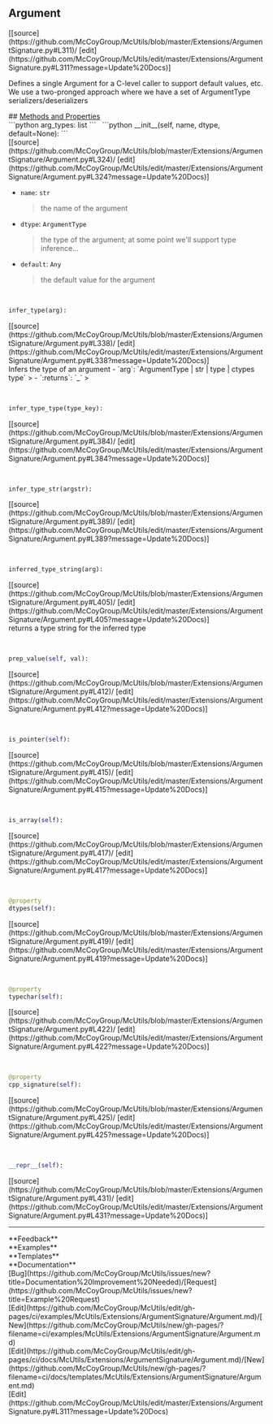 ## <a id="McUtils.Extensions.ArgumentSignature.Argument">Argument</a> 

<div class="docs-source-link" markdown="1">
[[source](https://github.com/McCoyGroup/McUtils/blob/master/Extensions/ArgumentSignature.py#L311)/
[edit](https://github.com/McCoyGroup/McUtils/edit/master/Extensions/ArgumentSignature.py#L311?message=Update%20Docs)]
</div>

Defines a single Argument for a C-level caller to support default values, etc.
We use a two-pronged approach where we have a set of ArgumentType serializers/deserializers







<div class="collapsible-section">
 <div class="collapsible-section collapsible-section-header" markdown="1">
## <a class="collapse-link" data-toggle="collapse" href="#methods" markdown="1"> Methods and Properties</a> <a class="float-right" data-toggle="collapse" href="#methods"><i class="fa fa-chevron-down"></i></a>
 </div>
 <div class="collapsible-section collapsible-section-body collapse show" id="methods" markdown="1">
 ```python
arg_types: list
```
<a id="McUtils.Extensions.ArgumentSignature.Argument.__init__" class="docs-object-method">&nbsp;</a> 
```python
__init__(self, name, dtype, default=None): 
```
<div class="docs-source-link" markdown="1">
[[source](https://github.com/McCoyGroup/McUtils/blob/master/Extensions/ArgumentSignature/Argument.py#L324)/
[edit](https://github.com/McCoyGroup/McUtils/edit/master/Extensions/ArgumentSignature/Argument.py#L324?message=Update%20Docs)]
</div>

  - `name`: `str`
    > the name of the argument
  - `dtype`: `ArgumentType`
    > the type of the argument; at some point we'll support type inference...
  - `default`: `Any`
    > the default value for the argument


<a id="McUtils.Extensions.ArgumentSignature.Argument.infer_type" class="docs-object-method">&nbsp;</a> 
```python
infer_type(arg): 
```
<div class="docs-source-link" markdown="1">
[[source](https://github.com/McCoyGroup/McUtils/blob/master/Extensions/ArgumentSignature/Argument.py#L338)/
[edit](https://github.com/McCoyGroup/McUtils/edit/master/Extensions/ArgumentSignature/Argument.py#L338?message=Update%20Docs)]
</div>
Infers the type of an argument
  - `arg`: `ArgumentType | str | type | ctypes type`
    > 
  - `:returns`: `_`
    >


<a id="McUtils.Extensions.ArgumentSignature.Argument.infer_type_type" class="docs-object-method">&nbsp;</a> 
```python
infer_type_type(type_key): 
```
<div class="docs-source-link" markdown="1">
[[source](https://github.com/McCoyGroup/McUtils/blob/master/Extensions/ArgumentSignature/Argument.py#L384)/
[edit](https://github.com/McCoyGroup/McUtils/edit/master/Extensions/ArgumentSignature/Argument.py#L384?message=Update%20Docs)]
</div>


<a id="McUtils.Extensions.ArgumentSignature.Argument.infer_type_str" class="docs-object-method">&nbsp;</a> 
```python
infer_type_str(argstr): 
```
<div class="docs-source-link" markdown="1">
[[source](https://github.com/McCoyGroup/McUtils/blob/master/Extensions/ArgumentSignature/Argument.py#L389)/
[edit](https://github.com/McCoyGroup/McUtils/edit/master/Extensions/ArgumentSignature/Argument.py#L389?message=Update%20Docs)]
</div>


<a id="McUtils.Extensions.ArgumentSignature.Argument.inferred_type_string" class="docs-object-method">&nbsp;</a> 
```python
inferred_type_string(arg): 
```
<div class="docs-source-link" markdown="1">
[[source](https://github.com/McCoyGroup/McUtils/blob/master/Extensions/ArgumentSignature/Argument.py#L405)/
[edit](https://github.com/McCoyGroup/McUtils/edit/master/Extensions/ArgumentSignature/Argument.py#L405?message=Update%20Docs)]
</div>
returns a type string for the inferred type


<a id="McUtils.Extensions.ArgumentSignature.Argument.prep_value" class="docs-object-method">&nbsp;</a> 
```python
prep_value(self, val): 
```
<div class="docs-source-link" markdown="1">
[[source](https://github.com/McCoyGroup/McUtils/blob/master/Extensions/ArgumentSignature/Argument.py#L412)/
[edit](https://github.com/McCoyGroup/McUtils/edit/master/Extensions/ArgumentSignature/Argument.py#L412?message=Update%20Docs)]
</div>


<a id="McUtils.Extensions.ArgumentSignature.Argument.is_pointer" class="docs-object-method">&nbsp;</a> 
```python
is_pointer(self): 
```
<div class="docs-source-link" markdown="1">
[[source](https://github.com/McCoyGroup/McUtils/blob/master/Extensions/ArgumentSignature/Argument.py#L415)/
[edit](https://github.com/McCoyGroup/McUtils/edit/master/Extensions/ArgumentSignature/Argument.py#L415?message=Update%20Docs)]
</div>


<a id="McUtils.Extensions.ArgumentSignature.Argument.is_array" class="docs-object-method">&nbsp;</a> 
```python
is_array(self): 
```
<div class="docs-source-link" markdown="1">
[[source](https://github.com/McCoyGroup/McUtils/blob/master/Extensions/ArgumentSignature/Argument.py#L417)/
[edit](https://github.com/McCoyGroup/McUtils/edit/master/Extensions/ArgumentSignature/Argument.py#L417?message=Update%20Docs)]
</div>


<a id="McUtils.Extensions.ArgumentSignature.Argument.dtypes" class="docs-object-method">&nbsp;</a> 
```python
@property
dtypes(self): 
```
<div class="docs-source-link" markdown="1">
[[source](https://github.com/McCoyGroup/McUtils/blob/master/Extensions/ArgumentSignature/Argument.py#L419)/
[edit](https://github.com/McCoyGroup/McUtils/edit/master/Extensions/ArgumentSignature/Argument.py#L419?message=Update%20Docs)]
</div>


<a id="McUtils.Extensions.ArgumentSignature.Argument.typechar" class="docs-object-method">&nbsp;</a> 
```python
@property
typechar(self): 
```
<div class="docs-source-link" markdown="1">
[[source](https://github.com/McCoyGroup/McUtils/blob/master/Extensions/ArgumentSignature/Argument.py#L422)/
[edit](https://github.com/McCoyGroup/McUtils/edit/master/Extensions/ArgumentSignature/Argument.py#L422?message=Update%20Docs)]
</div>


<a id="McUtils.Extensions.ArgumentSignature.Argument.cpp_signature" class="docs-object-method">&nbsp;</a> 
```python
@property
cpp_signature(self): 
```
<div class="docs-source-link" markdown="1">
[[source](https://github.com/McCoyGroup/McUtils/blob/master/Extensions/ArgumentSignature/Argument.py#L425)/
[edit](https://github.com/McCoyGroup/McUtils/edit/master/Extensions/ArgumentSignature/Argument.py#L425?message=Update%20Docs)]
</div>


<a id="McUtils.Extensions.ArgumentSignature.Argument.__repr__" class="docs-object-method">&nbsp;</a> 
```python
__repr__(self): 
```
<div class="docs-source-link" markdown="1">
[[source](https://github.com/McCoyGroup/McUtils/blob/master/Extensions/ArgumentSignature/Argument.py#L431)/
[edit](https://github.com/McCoyGroup/McUtils/edit/master/Extensions/ArgumentSignature/Argument.py#L431?message=Update%20Docs)]
</div>
 </div>
</div>












---


<div markdown="1" class="text-secondary">
<div class="container">
  <div class="row">
   <div class="col" markdown="1">
**Feedback**   
</div>
   <div class="col" markdown="1">
**Examples**   
</div>
   <div class="col" markdown="1">
**Templates**   
</div>
   <div class="col" markdown="1">
**Documentation**   
</div>
   <div class="col" markdown="1">
   
</div>
   <div class="col" markdown="1">
   
</div>
   <div class="col" markdown="1">
   
</div>
</div>
  <div class="row">
   <div class="col" markdown="1">
[Bug](https://github.com/McCoyGroup/McUtils/issues/new?title=Documentation%20Improvement%20Needed)/[Request](https://github.com/McCoyGroup/McUtils/issues/new?title=Example%20Request)   
</div>
   <div class="col" markdown="1">
[Edit](https://github.com/McCoyGroup/McUtils/edit/gh-pages/ci/examples/McUtils/Extensions/ArgumentSignature/Argument.md)/[New](https://github.com/McCoyGroup/McUtils/new/gh-pages/?filename=ci/examples/McUtils/Extensions/ArgumentSignature/Argument.md)   
</div>
   <div class="col" markdown="1">
[Edit](https://github.com/McCoyGroup/McUtils/edit/gh-pages/ci/docs/McUtils/Extensions/ArgumentSignature/Argument.md)/[New](https://github.com/McCoyGroup/McUtils/new/gh-pages/?filename=ci/docs/templates/McUtils/Extensions/ArgumentSignature/Argument.md)   
</div>
   <div class="col" markdown="1">
[Edit](https://github.com/McCoyGroup/McUtils/edit/master/Extensions/ArgumentSignature.py#L311?message=Update%20Docs)   
</div>
   <div class="col" markdown="1">
   
</div>
   <div class="col" markdown="1">
   
</div>
   <div class="col" markdown="1">
   
</div>
</div>
</div>
</div>